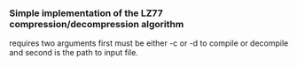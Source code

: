 ### Simple implementation of the LZ77 compression/decompression algorithm

requires two arguments first must be either -c or -d to compile or decompile and second is the path to input file.
